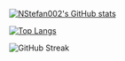 [![NStefan002's GitHub stats](https://github-readme-stats-nstefan002.vercel.app/api?username=NStefan002&show_icons=true&rank_icon=default&card_width=500&theme=onedark)](https://github.com/NStefan002)

[![Top Langs](https://github-readme-stats-nstefan002.vercel.app/api/top-langs/?username=NStefan002&card_width=500&theme=onedark&langs_count=7&hide=EJS)](https://github.com/NStefan002)

![GitHub Streak](https://streak-stats.demolab.com?user=NStefan002&theme=onedark&exclude_days=Sun%2CSat&excludeDaysLabel=EB545400&hide_total_contributions=true)

<!-- [![Visits Badge](https://badges.pufler.dev/visits/NStefan002/NStefan002)](https://badges.pufler.dev) -->
<!-- ### Last stars -->
<!-- ![Last Stars Display](https://badges.pufler.dev/last-stars/NStefan002?count=6&padding=15&perRow=3) -->
